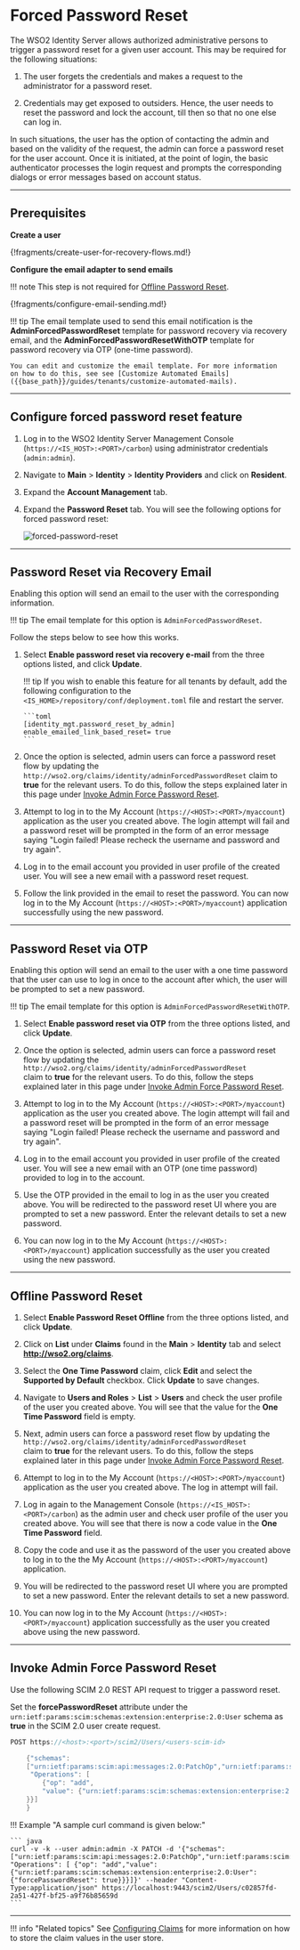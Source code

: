 # Forced Password Reset 

The WSO2 Identity Server allows authorized administrative persons to
trigger a password reset for a given user account. This may be required
for the following situations:

1.  The user forgets the credentials and makes a request to the
    administrator for a password reset.
    
2.  Credentials may get exposed to outsiders. Hence, the user needs to reset the password and lock the account, till then so that no
    one else can log in.

In such situations, the user has the option of contacting the admin and
based on the validity of the request, the admin can force a password
reset for the user account. Once it is initiated, at the point of login,
the basic authenticator processes the login request and prompts the
corresponding dialogs or error messages based on account status.

---

## Prerequisites

**Create a user**

{!fragments/create-user-for-recovery-flows.md!}

**Configure the email adapter to send emails**

!!! note
    This step is not required for [Offline Password Reset]({{base_path}}/guides/password-mgt/forced-password-reset/#offline-password-reset).
    
{!fragments/configure-email-sending.md!}

!!! tip
    The email template used to send this email notification is
    the **AdminForcedPasswordReset** template for password recovery via
    recovery email, and the **AdminForcedPasswordResetWithOTP** template
    for password recovery via OTP (one-time password).

    You can edit and customize the email template. For more information
    on how to do this, see see [Customize Automated Emails]({{base_path}}/guides/tenants/customize-automated-mails).

---

## Configure forced password reset feature

1. Log in to the WSO2 Identity Server Management Console (`https://<IS_HOST>:<PORT>/carbon`) using administrator credentials (`admin:admin`).
 
6. Navigate to **Main** > **Identity** > **Identity Providers** and click on **Resident**.

7. Expand the **Account Management** tab.

8. Expand the **Password Reset** tab. You will see the following options for forced password reset:

   ![forced-password-reset]({{base_path}}/assets/img/guides/forced-password-reset-options.png) 
    
---

## Password Reset via Recovery Email

Enabling this option will send an email to the user with the
corresponding information. 

!!! tip
    The email template for this option is `AdminForcedPasswordReset`. 

Follow the steps below to see how this works.

1.  Select **Enable password reset via recovery e-mail** from the three
    options listed, and click **Update**.
    
    !!! tip
        If you wish to enable this feature for all tenants by default, add the following configuration to the 
        `<IS_HOME>/repository/conf/deployment.toml` file and restart the server.
    
        ```toml
        [identity_mgt.password_reset_by_admin]
        enable_emailed_link_based_reset= true
        ```
    
2.  Once the option is selected, admin users can force a password reset
    flow by updating the `http://wso2.org/claims/identity/adminForcedPasswordReset` claim to
    **true** for the relevant users. To do this, follow the steps
    explained later in this page under [Invoke Admin Force Password Reset](#invoke-admin-force-password-reset).
    
3.  Attempt to log in to the My Account (`https://<HOST>:<PORT>/myaccount`) application as the user you created above. 
    The login attempt will fail and a password reset will be prompted in the form
    of an error message saying "Login failed! Please recheck the
    username and password and try again".
    
5.  Log in to the email account you provided in user profile of the created user. You
    will see a new email with a password reset request.
    
6.  Follow the link provided in the email to reset the password. You can
    now log in to the My Account (`https://<HOST>:<PORT>/myaccount`) application
    successfully using the new password.

---

## Password Reset via OTP

Enabling this option will send an email to the user with a one time
password that the user can use to log in once to the account after
which, the user will be prompted to set a new password.

!!! tip
    The email template for this option is `AdminForcedPasswordResetWithOTP`.
    
1.  Select **Enable password reset via OTP** from the three options listed, and click **Update**.
    
2.  Once the option is selected, admin users can force a password reset
    flow by updating the
    `                     http://wso2.org/claims/identity/adminForcedPasswordReset                   `
    claim to **true** for the relevant users. To do this, follow the steps
    explained later in this page under [Invoke Admin Force Password Reset](#invoke-admin-force-password-reset).
    
3.  Attempt to log in to the My Account (`https://<HOST>:<PORT>/myaccount`) application as the user you created above. The
    login attempt will fail and a password reset will be prompted in the
    form of an error message saying "Login failed! Please recheck the
    username and password and try again".
    
4.  Log in to the email account you provided in user profile of the created user. You
    will see a new email with an OTP (one time password) provided to log
    in to the account.
    
5.  Use the OTP provided in the email to log in as the user you created above. You will be
    redirected to the password reset UI where you are prompted to set a
    new password. Enter the relevant details to set a new password.
    
6.  You can now log in to the My Account (`https://<HOST>:<PORT>/myaccount`) application successfully as the user you created using the 
    new password.
    
---

## Offline Password Reset

1.  Select **Enable Password Reset Offline** from the three options
    listed, and click **Update**.
    
2.  Click on **List** under **Claims** found in the **Main** > **Identity** tab and
    select **http://wso2.org/claims**.
    
3.  Select the **One Time Password** claim, click **Edit** and select
    the **Supported by Default** checkbox. Click **Update** to save
    changes.
    
4.  Navigate to **Users and Roles** > **List** > **Users** and check the user
    profile of the user you created above. You will see that the
    value for the **One Time Password** field is empty.
    
5.  Next, admin users can force a password reset flow by updating the
    `                     http://wso2.org/claims/identity/adminForcedPasswordReset                   `
    claim to **true** for the relevant users. To do this, follow the steps
    explained later in this page under [Invoke Admin Force Password Reset](#invoke-admin-force-password-reset).
    
6.  Attempt to log in to the My Account (`https://<HOST>:<PORT>/myaccount`) application as the user you created above. The
    log in attempt will fail.
    
7.  Log in again to the Management Console (`https://<IS_HOST>:<PORT>/carbon`) as the admin user and check
    user profile of the user you created above. You will see that there is now a code value in
    the **One Time Password** field.
    
8.  Copy the code and use it as the password of the user you created above to log in to the
    the My Account (`https://<HOST>:<PORT>/myaccount`) application.
    
9. You will be redirected to the password reset UI where you are
    prompted to set a new password. Enter the relevant details to set a
    new password.
    
10. You can now log in to the My Account (`https://<HOST>:<PORT>/myaccount`) application successfully as the user you created above using the 
    new password.
 
---

## Invoke Admin Force Password Reset
    
Use the following SCIM 2.0 REST API request to trigger a password reset.
    
Set the **forcePasswordReset** attribute under the `urn:ietf:params:scim:schemas:extension:enterprise:2.0:User` schema as
**true** in the SCIM 2.0 user create request. 

```java
POST https://<host>:<port>/scim2/Users/<users-scim-id>

    {"schemas": 
    ["urn:ietf:params:scim:api:messages:2.0:PatchOp","urn:ietf:params:scim:schemas:extension:enterprise:2.0:User"],
     "Operations": [
        {"op": "add",
        "value": {"urn:ietf:params:scim:schemas:extension:enterprise:2.0:User": {"forcePasswordReset": true}
    }}]
    }
```
    
!!! Example "A sample curl command is given below:" 

    ``` java 
    curl -v -k --user admin:admin -X PATCH -d '{"schemas":["urn:ietf:params:scim:api:messages:2.0:PatchOp","urn:ietf:params:scim:schemas:extension:enterprise:2.0:User"], "Operations": [ {"op": "add","value": {"urn:ietf:params:scim:schemas:extension:enterprise:2.0:User": {"forcePasswordReset": true}}}]}' --header "Content-Type:application/json" https://localhost:9443/scim2/Users/c02857fd-2a51-427f-bf25-a9f76b85659d
    ```
---
            
<!--- !!! info 
    In order to force a user to change the password after a specific time
    period, refer [Configuring Password Policy Authenticator](TODO:insert-link). -->


!!! info "Related topics"
    See [Configuring Claims]({{base_path}}/guides/dialects/configure-claims) for more
    information on how to store the claim values in the user store.
